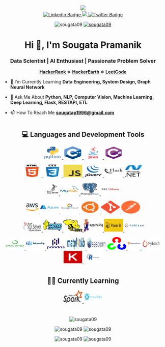 <div id="header" align="center">
  <img src="https://media.giphy.com/media/M9gbBd9nbDrOTu1Mqx/giphy.gif" width="100"/>
</div>
<div id="badges" align="center">
  <a href="https://www.linkedin.com/in/sougata-pramanik-a7284112b/">
    <img src="https://img.shields.io/badge/LinkedIn-blue?style=for-the-badge&logo=linkedin&logoColor=white" alt="LinkedIn Badge"/>
  </a>
  <a href="https://www.facebook.com/sougata.pramanik.560">
    <img src="https://img.shields.io/badge/facebook-red?style=for-the-badge&logo=facebook&logoColor=white%22%20alt=%22Facebook%20Badge"/>
  </a>
  <a href="https://twitter.com/sougatap1996">
    <img src="https://img.shields.io/badge/Twitter-blue?style=for-the-badge&logo=twitter&logoColor=white" alt="Twitter Badge"/>
  </a>
</div>
<p align="center">
    <img src="https://komarev.com/ghpvc/?username=sougata09" alt="sougata09" />
    <a href="https://github.com/sougata09?tab=followers">
        <img src="https://img.shields.io/github/followers/sougata09.svg?style=social&label=Follow" alt="sougata09" />
    </a>
</p>
<h1 align="center">Hi 👋, I'm Sougata Pramanik</h1>
<h3 align="center">Data Scientist | AI Enthusiast | Passionate Problem Solver</h3>

<p align="center">
    <a href="https://www.hackerrank.com/sougatap1996">
        <b>HackerRank</b>
    </a>
    ❅
    <a href="https://www.hackerearth.com/@sougatap1996">
        <b>HackerEarth</b>
    </a>
    ❅
    <a href="https://leetcode.com/sougata9/">
        <b>LeetCode</b>
    </a>
</p>


- 🌱 I’m Currently Learning **Data Engineering, System Design, Graph Neural Network**

- 💬 Ask Me About **Python, NLP, Computer Vision, Machine Learning, Deep Learning, Flask, RESTAPI, ETL**

- 📫 How To Reach Me **sougatap1996@gmail.com**

<h1 align="center"></h1>

<h2 align="center">💻 Languages and Development Tools</h2>
<p align="center">
    <a href="" target="_blank"> <img src="https://github.com/devicons/devicon/blob/master/icons/python/python-original-wordmark.svg" alt="python" width="60" height="40"/> </a>
    <a href="" target="_blank"> <img src="https://github.com/devicons/devicon/blob/master/icons/cplusplus/cplusplus-original.svg" alt="go" width="60" height="40"/> </a>
    <a href="" target="_blank"> <img src="https://github.com/devicons/devicon/blob/master/icons/java/java-original-wordmark.svg" alt="go" width="60" height="40"/> </a>
    <a href="" target="_blank"> <img src="https://github.com/devicons/devicon/blob/master/icons/csharp/csharp-original.svg" alt="go" width="60" height="40"/> </a>
</p>
<p align="center">
    <a href="" target="_blank"> <img src="https://github.com/devicons/devicon/blob/master/icons/html5/html5-original-wordmark.svg" alt="python" width="60" height="40"/> </a>
    <a href="" target="_blank"> <img src="https://github.com/devicons/devicon/blob/master/icons/css3/css3-original-wordmark.svg" alt="go" width="60" height="40"/> </a>
    <a href="" target="_blank"> <img src="https://github.com/devicons/devicon/blob/master/icons/javascript/javascript-original.svg" alt="go" width="60" height="40"/> </a>
    <a href="" target="_blank"> <img src="https://github.com/devicons/devicon/blob/master/icons/jquery/jquery-original-wordmark.svg" alt="go" width="60" height="40"/> </a>
    <a href="" target="_blank"> <img src="https://github.com/devicons/devicon/blob/master/icons/flask/flask-original-wordmark.svg" alt="go" width="60" height="40"/> </a>
    <a href="" target="_blank"> <img src="https://github.com/devicons/devicon/blob/master/icons/dot-net/dot-net-original-wordmark.svg" alt="go" width="60" height="40"/> </a>
</p>
<p align="center">
    <a href="" target="_blank"> <img src="https://github.com/devicons/devicon/blob/master/icons/microsoftsqlserver/microsoftsqlserver-plain-wordmark.svg" alt="python" width="40" height="40"/> </a>
    <a href="" target="_blank"> <img src="https://github.com/devicons/devicon/blob/master/icons/mysql/mysql-original-wordmark.svg" alt="go" width="60" height="40"/> </a>
    <a href="" target="_blank"> <img src="https://github.com/devicons/devicon/blob/master/icons/postgresql/postgresql-original-wordmark.svg" alt="go" width="60" height="40"/> </a>
    <a href="" target="_blank"> <img src="https://github.com/devicons/devicon/blob/master/icons/sqlalchemy/sqlalchemy-original-wordmark.svg" alt="go" width="60" height="40"/> </a>
</p>
<p align="center">
    <a href="" target="_blank"> <img src="https://github.com/devicons/devicon/blob/master/icons/amazonwebservices/amazonwebservices-original-wordmark.svg" alt="python" width="40" height="40"/> </a>
    <a href="" target="_blank"> <img src="https://github.com/devicons/devicon/blob/master/icons/azure/azure-original-wordmark.svg" alt="go" width="60" height="40"/> </a>
    <a href="" target="_blank"> <img src="https://github.com/devicons/devicon/blob/master/icons/googlecloud/googlecloud-original-wordmark.svg" alt="go" width="60" height="40"/> </a>
  <a href="" target="_blank"> <img src="/img/linux.png" alt="go" width="60" height="40"/> </a>
  <a href="" target="_blank"> <img src="/img/git.png" alt="go" width="60" height="40"/> </a>
  <a href="" target="_blank"> <img src="/img/postman.png" alt="python" width="60" height="40"/> </a>
</p>
<p align="center">
    <a href="" target="_blank"> <img src="/img/SSIS.jpg" alt="python" width="60" height="40"/> </a>
    <a href="" target="_blank"> <img src="/img/hadoop.png" alt="go" width="60" height="40"/> </a>
    <a href="" target="_blank"> <img src="/img/Apachehive.svg" alt="go" width="60" height="40"/> </a>
  <a href="" target="_blank"> <img src="/img/Apachepig.png" alt="go" width="60" height="40"/> </a>
  <a href="" target="_blank"> <img src="/img/powerbi.jpg" alt="go" width="60" height="40"/> </a>
  <a href="" target="_blank"> <img src="/img/Tableau.png" alt="go" width="60" height="40"/> </a>
</p>
<p align="center">
    <a href="" target="_blank"> <img src="https://github.com/devicons/devicon/blob/master/icons/anaconda/anaconda-original-wordmark.svg" alt="python" width="60" height="40"/> </a>
    <a href="" target="_blank"> <img src="https://github.com/devicons/devicon/blob/master/icons/numpy/numpy-original-wordmark.svg" alt="go" width="60" height="40"/> </a>
    <a href="" target="_blank"> <img src="https://github.com/devicons/devicon/blob/master/icons/pandas/pandas-original-wordmark.svg" alt="go" width="60" height="40"/> </a>
   <a href="" target="_blank"> <img src="/img/matplotlib.webp" alt="go" width="60" height="40"/> </a>
  <a href="" target="_blank"> <img src="/img/seaborn.svg" alt="go" width="60" height="40"/> </a>
  <a href="" target="_blank"> <img src="/img/opencv.png" alt="go" width="60" height="40"/> </a>
    <a href="" target="_blank"> <img src="https://github.com/devicons/devicon/blob/master/icons/tensorflow/tensorflow-original-wordmark.svg" alt="go" width="40" height="40"/> </a>
    <a href="" target="_blank"> <img src="/img/pytorch.png" alt="go" width="60" height="40"/> </a>
    <a href="" target="_blank"> <img src="/img/keras.png" alt="go" width="60" height="40"/> </a>
  <a href="" target="_blank"> <img src="/img/r.jpg" alt="go" width="60" height="40"/> </a>
</p>
<h1 align="center"></h1>

<h2 align="center">👨‍💻 Currently Learning</h2>
<p align="center">
  <a href="" target="_blank"> <img src="/img/Apachespark.png" alt="go" width="60" height="40"/> </a>
  <a href="" target="_blank"> <img src="/img/snowflake.png" alt="go" width="60" height="40"/> </a>
 </p>
 <h1 align="center"></h1>

<p align="center">
    <img src="https://github-profile-summary-cards.vercel.app/api/cards/profile-details?username=sougata09&theme=radical" alt="sougata09" />
</p>

<p align="center">
    <img src="https://github-profile-summary-cards.vercel.app/api/cards/stats?username=sougata09&theme=radical" alt="sougata09" />
    <img src="https://github-profile-summary-cards.vercel.app/api/cards/repos-per-language?username=sougata09&theme=radical" alt="sougata09" />
</p>
<p align="center">
    <img src="http://github-profile-summary-cards.vercel.app/api/cards/most-commit-language?username=sougata09&theme=radical" alt="sougata09" />
    <img src="http://github-profile-summary-cards.vercel.app/api/cards/productive-time?username=sougata09&theme=radical&utcOffset=8" alt="sougata09" />
</p>
<h1 align="center"></h1>

 
 
  
